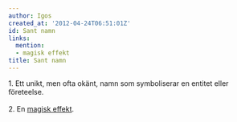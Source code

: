 ```yaml
---
author: Igos
created_at: '2012-04-24T06:51:01Z'
id: Sant namn
links:
  mention:
  - magisk effekt
title: Sant namn
---
```


1\. Ett unikt, men ofta okänt, namn som symboliserar en entitet eller företeelse.\
\
2. En [magisk effekt].

  [magisk effekt]: magisk_effekt
